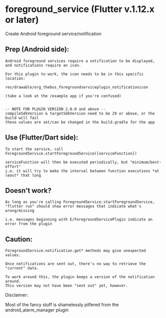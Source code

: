 # foreground_service (Flutter v.1.12.x or later)

Create Android foreground service&#x2F;notification

## Prep (Android side):

    Android foreground services require a notification to be displayed,
    and notifications require an icon.

    For this plugin to work, the icon needs to be in this specific location:

    res/drawable/org_thebus_foregroundserviceplugin_notificationicon

    (take a look at the /example app if you're confused)


    -- NOTE FOR PLUGIN VERSION 2.0.0 and above --
    compileSdkVersion & targetSdkVersion need to be 29 or above, or the build will fail
    these values are set/can be changed in the build.gradle for the app

## Use (Flutter/Dart side):

    To start the service, call ForegroundService.startForegroundService([serviceFunction])

    serviceFunction will then be executed periodically, but "minimum/best-effort"
    i.e. it will try to make the interval between function executions *at least* that long

## Doesn't work?

    As long as you're calling ForegroundService.startForegroundService,
    "flutter run" should show error messages that indicate what's wrong/missing

    i.e. messages beginning with E/ForegroundServicePlugin indicate an error from the plugin

## Caution:

    ForegroundService.notification.get* methods may give unexpected values.

    Once notifications are sent out, there's no way to retrieve the "current" data.

    To work around this, the plugin keeps a version of the notification around.
    This version may not have been "sent out" yet, however.


Disclaimer:

Most of the fancy stuff is shamelessly pilfered from the android_alarm_manager plugin